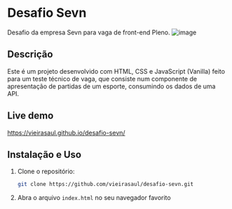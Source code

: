 # Desafio Sevn

Desafio da empresa Sevn para vaga de front-end Pleno.
![image](https://github.com/vieirasaul/desafio-sevn/assets/46496913/bfbdf26c-412c-446c-a842-9bd535780266)


## Descrição

Este é um projeto desenvolvido com HTML, CSS e JavaScript (Vanilla) feito para um teste técnico de vaga, que consiste num componente de apresentação de partidas de um esporte, consumindo os dados de uma API.

## Live demo

https://vieirasaul.github.io/desafio-sevn/

## Instalação e Uso

1. Clone o repositório:

   ```bash
   git clone https://github.com/vieirasaul/desafio-sevn.git
   
2. Abra o arquivo `index.html` no seu navegador favorito
